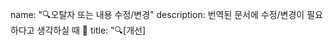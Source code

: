 name: "🔍오탈자 또는 내용 수정/변경"
description: 번역된 문서에 수정/변경이 필요하다고 생각하실 때 🤔
title: "🔍[개선] <title>"
labels: ["번역 개선"]
assignees: [""]
body:
- type: input
  id: document-url
  attributes:
    label: "개선이 필요한 문서 URL"
    description: |
      수정이 필요한 URL을 남겨주세요.
      예. https://tutorials.pytorch.kr/beginner/basics/intro.html
    placeholder: |
      https://tutorials.pytorch.kr/beginner/basics/intro.html
  validations:
    required: true
- type: textarea
  id: description-as-is
  attributes:
    label: "수정/변경이 필요한 부분"
    description: |
      어떤 단어 / 문장 / 내용에 변경이 필요하다고 생각하세요?
    placeholder: |
      예시) 'ㄱㄴㄷㄹ은 문법적으로 잘못된 내용입니다.'
  validations:
    required: true
- type: textarea
  id: description-to-be
  attributes:
    label: "수정/변경이 되어야 할 내용"
    description: |
      위의 내용이 어떻게 수정 / 변경되어야 한다고 생각하세요?
    placeholder: |
      예시) 'ㄱㄴㄷㄹ 대신 ㅁㅂㅅㅇ을 사용해야 합니다.'
  validations:
    required: true
- type: textarea
  id: other-infomation
  attributes:
    label: "추가 정보"
    description: |
      위와 같이 생각하신 이유 또는 다른 참고할 정보가 있다면 알려주세요.
    placeholder: |
      예시)
      'ㅇㅇㅇㅇ에서는 ㄱㄴㄷㄹ 대신 ㅁㅂㅅㅇ 사용을 권장하고 있습니다.
      이 내용은 https://tutorials.pytorch.kr/beginner/basics/intro.html 에서 확인할 수 있습니다.'
    tip: |
      이미지 파일 또는 로그 파일 등을 끌어다 놓거나 붙여넣기하여 업로드/첨부할 수 있습니다.
  validations:
    required: false
